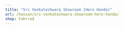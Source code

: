```yaml
---
title: "Sri Venkateshwara Showroom [Hero Honda]"
url: /hassan/sri-venkateshwara-showroom-hero-honda/
shop: Fahrrad
---
```

